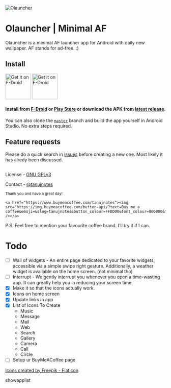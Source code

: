 ![Olauncher](https://repository-images.githubusercontent.com/278638069/db0acb80-661b-11eb-803e-926cae5dccb4)


# Olauncher | Minimal AF
Olauncher is a minimal AF launcher app for Android with daily new wallpaper. AF stands for ad-free. :)

## Install
[<img src="https://fdroid.gitlab.io/artwork/badge/get-it-on.png"
    alt="Get it on F-Droid"
    height="80">](https://f-droid.org/packages/app.olauncher)
[<img src="https://play.google.com/intl/en_us/badges/static/images/badges/en_badge_web_generic.png"
    alt="Get it on F-Droid"
    height="80">](https://play.google.com/store/apps/details?id=app.olauncher)

#### Install from [F-Droid](https://f-droid.org/packages/app.olauncher) or [Play Store](https://play.google.com/store/apps/details?id=app.olauncher) or download the APK from [latest release](https://github.com/tanujnotes/Olauncher/releases/).

You can also clone the [`master`](https://github.com/tanujnotes/olauncher/tree/master) branch and build the app yourself in Android Studio. No extra steps required.

## Feature requests
Please do a quick search in [issues](https://github.com/tanujnotes/Olauncher/issues) before creating a new one. Most likely it has alredy been discussed.

##

License - [GNU GPLv3](https://www.gnu.org/licenses/gpl-3.0.en.html)

Contact - [@tanujnotes](https://twitter.com/tanujnotes)

<small>Thank you and have a great day!</small>

    <a href="https://www.buymeacoffee.com/tanujnotes"><img src="https://img.buymeacoffee.com/button-api/?text=Buy me a coffee&emoji=&slug=tanujnotes&button_colour=FFDD00&font_colour=000000&font_family=Cookie&outline_colour=000000&coffee_colour=ffffff" /></a>

P.S. Feel free to mention your favourite coffee brand. I'll try it if I can.

# Todo

- [ ] Wall of widgets - An entire page dedicated to your favorite widgets, accessible via a simple swipe right gesture. Additionally, a weather widget is available on the home screen. (not minimal tho)
- [ ] Interrupt - We gently interrupt you whenever you open a time-wasting app. It can greatly help you in reducing your screen time.
- [x] Make it so that the icons actually work.
- [x] Icons on home screen
- [x] Update links in app
- [x] List of Icons To Create
    - Music
    - Message
    - Mail
    - Web
    - Search
    - Gallery
    - Camera
    - Call
    - Circle
- [ ] Setup ur BuyMeACoffee page

<a href="https://www.flaticon.com/free-icons/music" title="Android icons">Icons created by Freepik - Flaticon</a>

showapplist